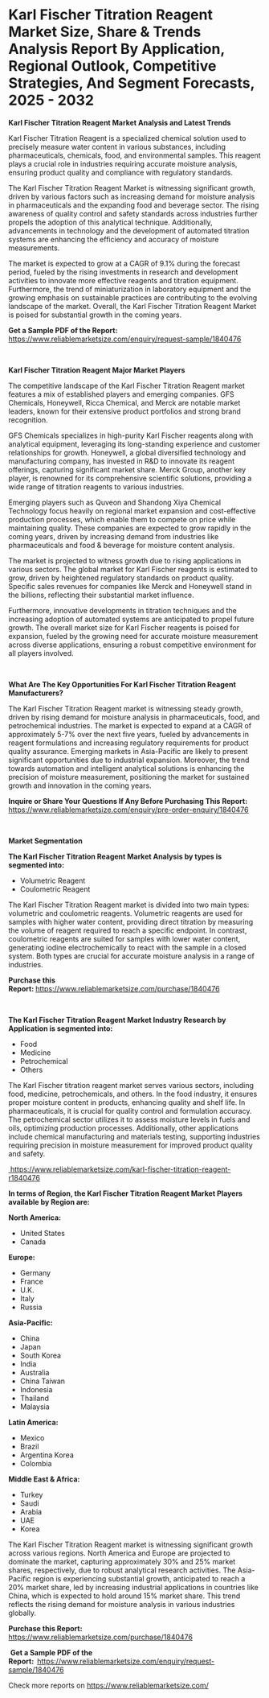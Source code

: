 <p><h1>Karl Fischer Titration Reagent Market Size, Share & Trends Analysis Report By Application, Regional Outlook, Competitive Strategies, And Segment Forecasts, 2025 - 2032</h1></p><p><strong>Karl Fischer Titration Reagent Market Analysis and Latest Trends</strong></p>
<p><p>Karl Fischer Titration Reagent is a specialized chemical solution used to precisely measure water content in various substances, including pharmaceuticals, chemicals, food, and environmental samples. This reagent plays a crucial role in industries requiring accurate moisture analysis, ensuring product quality and compliance with regulatory standards.</p><p>The Karl Fischer Titration Reagent Market is witnessing significant growth, driven by various factors such as increasing demand for moisture analysis in pharmaceuticals and the expanding food and beverage sector. The rising awareness of quality control and safety standards across industries further propels the adoption of this analytical technique. Additionally, advancements in technology and the development of automated titration systems are enhancing the efficiency and accuracy of moisture measurements.</p><p>The market is expected to grow at a CAGR of 9.1% during the forecast period, fueled by the rising investments in research and development activities to innovate more effective reagents and titration equipment. Furthermore, the trend of miniaturization in laboratory equipment and the growing emphasis on sustainable practices are contributing to the evolving landscape of the market. Overall, the Karl Fischer Titration Reagent Market is poised for substantial growth in the coming years.</p></p>
<p><strong>Get a Sample PDF of the Report:&nbsp;</strong> <a href="https://www.reliablemarketsize.com/enquiry/request-sample/1840476?utm_campaign=2744&utm_medium=2&utm_source=Github&utm_content=ia&utm_term=02042025&utm_id=karl-fischer-titration-reagent">https://www.reliablemarketsize.com/enquiry/request-sample/1840476</a></p>
<p>&nbsp;</p>
<p><strong>Karl Fischer Titration Reagent Major Market Players</strong></p>
<p><p>The competitive landscape of the Karl Fischer Titration Reagent market features a mix of established players and emerging companies. GFS Chemicals, Honeywell, Ricca Chemical, and Merck are notable market leaders, known for their extensive product portfolios and strong brand recognition. </p><p>GFS Chemicals specializes in high-purity Karl Fischer reagents along with analytical equipment, leveraging its long-standing experience and customer relationships for growth. Honeywell, a global diversified technology and manufacturing company, has invested in R&D to innovate its reagent offerings, capturing significant market share. Merck Group, another key player, is renowned for its comprehensive scientific solutions, providing a wide range of titration reagents to various industries.</p><p>Emerging players such as Quveon and Shandong Xiya Chemical Technology focus heavily on regional market expansion and cost-effective production processes, which enable them to compete on price while maintaining quality. These companies are expected to grow rapidly in the coming years, driven by increasing demand from industries like pharmaceuticals and food & beverage for moisture content analysis.</p><p>The market is projected to witness growth due to rising applications in various sectors. The global market for Karl Fischer reagents is estimated to grow, driven by heightened regulatory standards on product quality. Specific sales revenues for companies like Merck and Honeywell stand in the billions, reflecting their substantial market influence. </p><p>Furthermore, innovative developments in titration techniques and the increasing adoption of automated systems are anticipated to propel future growth. The overall market size for Karl Fischer reagents is poised for expansion, fueled by the growing need for accurate moisture measurement across diverse applications, ensuring a robust competitive environment for all players involved.</p></p>
<p>&nbsp;</p>
<p><strong>What Are The Key Opportunities For Karl Fischer Titration Reagent Manufacturers?</strong></p>
<p><p>The Karl Fischer Titration Reagent market is witnessing steady growth, driven by rising demand for moisture analysis in pharmaceuticals, food, and petrochemical industries. The market is expected to expand at a CAGR of approximately 5-7% over the next five years, fueled by advancements in reagent formulations and increasing regulatory requirements for product quality assurance. Emerging markets in Asia-Pacific are likely to present significant opportunities due to industrial expansion. Moreover, the trend towards automation and intelligent analytical solutions is enhancing the precision of moisture measurement, positioning the market for sustained growth and innovation in the coming years.</p></p>
<p><strong>Inquire or Share Your Questions If Any Before Purchasing This Report:</strong> <a href="https://www.reliablemarketsize.com/enquiry/pre-order-enquiry/1840476?utm_campaign=2744&utm_medium=2&utm_source=Github&utm_content=ia&utm_term=02042025&utm_id=karl-fischer-titration-reagent">https://www.reliablemarketsize.com/enquiry/pre-order-enquiry/1840476</a></p>
<p>&nbsp;</p>
<p><strong>Market Segmentation</strong></p>
<p><strong>The Karl Fischer Titration Reagent Market Analysis by types is segmented into:</strong></p>
<p><ul><li>Volumetric Reagent</li><li>Coulometric Reagent</li></ul></p>
<p><p>The Karl Fischer Titration Reagent market is divided into two main types: volumetric and coulometric reagents. Volumetric reagents are used for samples with higher water content, providing direct titration by measuring the volume of reagent required to reach a specific endpoint. In contrast, coulometric reagents are suited for samples with lower water content, generating iodine electrochemically to react with the sample in a closed system. Both types are crucial for accurate moisture analysis in a range of industries.</p></p>
<p><strong>Purchase this Report:&nbsp;</strong><a href="https://www.reliablemarketsize.com/purchase/1840476?utm_campaign=2744&utm_medium=2&utm_source=Github&utm_content=ia&utm_term=02042025&utm_id=karl-fischer-titration-reagent">https://www.reliablemarketsize.com/purchase/1840476</a></p>
<p>&nbsp;</p>
<p><strong>The Karl Fischer Titration Reagent Market Industry Research by Application is segmented into:</strong></p>
<p><ul><li>Food</li><li>Medicine</li><li>Petrochemical</li><li>Others</li></ul></p>
<p><p>The Karl Fischer titration reagent market serves various sectors, including food, medicine, petrochemicals, and others. In the food industry, it ensures proper moisture content in products, enhancing quality and shelf life. In pharmaceuticals, it is crucial for quality control and formulation accuracy. The petrochemical sector utilizes it to assess moisture levels in fuels and oils, optimizing production processes. Additionally, other applications include chemical manufacturing and materials testing, supporting industries requiring precision in moisture measurement for improved product quality and safety.</p></p>
<p><a href="https://www.reliablemarketsize.com/karl-fischer-titration-reagent-r1840476?utm_campaign=2744&utm_medium=2&utm_source=Github&utm_content=ia&utm_term=02042025&utm_id=karl-fischer-titration-reagent">&nbsp;https://www.reliablemarketsize.com/karl-fischer-titration-reagent-r1840476</a></p>
<p><strong>In terms of Region, the Karl Fischer Titration Reagent Market Players available by Region are:</strong></p>
<p>
    <p> <strong> North America: </strong>
        <ul>
            <li>United States</li>
            <li>Canada</li>
        </ul>
        </p> 
    <p> <strong> Europe: </strong>
        <ul>
            <li>Germany</li>
            <li>France</li>
            <li>U.K.</li>
            <li>Italy</li>
            <li>Russia</li>
        </ul>
        </p> 
    <p> <strong> Asia-Pacific: </strong>
        <ul>
            <li>China</li>
            <li>Japan</li>
            <li>South Korea</li>
            <li>India</li>
            <li>Australia</li>
            <li>China Taiwan</li>
            <li>Indonesia</li>
            <li>Thailand</li>
            <li>Malaysia</li>
        </ul>
        </p> 
    <p> <strong> Latin America: </strong>
        <ul>
            <li>Mexico</li>
            <li>Brazil</li>
            <li>Argentina Korea</li>
            <li>Colombia</li>
        </ul>
        </p> 
    <p> <strong> Middle East & Africa: </strong>
        <ul>
            <li>Turkey</li>
            <li>Saudi</li>
            <li>Arabia</li>
            <li>UAE</li>
            <li>Korea</li>
        </ul>
    </p>
    </p>
<p><p>The Karl Fischer Titration Reagent market is witnessing significant growth across various regions. North America and Europe are projected to dominate the market, capturing approximately 30% and 25% market shares, respectively, due to robust analytical research activities. The Asia-Pacific region is experiencing substantial growth, anticipated to reach a 20% market share, led by increasing industrial applications in countries like China, which is expected to hold around 15% market share. This trend reflects the rising demand for moisture analysis in various industries globally.</p></p>
<p><strong>Purchase this Report: </strong><a href="https://www.reliablemarketsize.com/purchase/1840476?utm_campaign=2744&utm_medium=2&utm_source=Github&utm_content=ia&utm_term=02042025&utm_id=karl-fischer-titration-reagent">https://www.reliablemarketsize.com/purchase/1840476</a></p>
<p>&nbsp;<strong>Get a Sample PDF of the Report:&nbsp;&nbsp;</strong><a href="https://www.reliablemarketsize.com/enquiry/request-sample/1840476?utm_campaign=2744&utm_medium=2&utm_source=Github&utm_content=ia&utm_term=02042025&utm_id=karl-fischer-titration-reagent">https://www.reliablemarketsize.com/enquiry/request-sample/1840476</a></p>
<p><strong></strong></p>
<p>Check more reports on <a href="https://www.reliablemarketsize.com/?utm_campaign=2744&utm_medium=2&utm_source=Github&utm_content=ia&utm_term=02042025&utm_id=karl-fischer-titration-reagent">https://www.reliablemarketsize.com/</a></p>